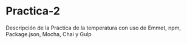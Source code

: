 # Practica-2
Descripción de la Práctica de la temperatura con uso de Emmet, npm, Package.json, Mocha, Chai y Gulp
